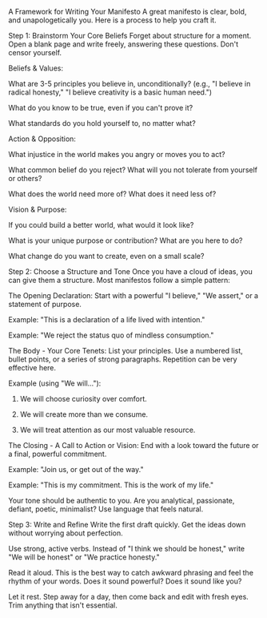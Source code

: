 A Framework for Writing Your Manifesto
A great manifesto is clear, bold, and unapologetically you. Here is a process to help you craft it.

Step 1: Brainstorm Your Core Beliefs
Forget about structure for a moment. Open a blank page and write freely, answering these questions. Don't censor yourself.

Beliefs & Values:

What are 3-5 principles you believe in, unconditionally? (e.g., "I believe in radical honesty," "I believe creativity is a basic human need.")

What do you know to be true, even if you can't prove it?

What standards do you hold yourself to, no matter what?

Action & Opposition:

What injustice in the world makes you angry or moves you to act?

What common belief do you reject? What will you not tolerate from yourself or others?

What does the world need more of? What does it need less of?

Vision & Purpose:

If you could build a better world, what would it look like?

What is your unique purpose or contribution? What are you here to do?

What change do you want to create, even on a small scale?

Step 2: Choose a Structure and Tone
Once you have a cloud of ideas, you can give them a structure. Most manifestos follow a simple pattern:

The Opening Declaration: Start with a powerful "I believe," "We assert," or a statement of purpose.

Example: "This is a declaration of a life lived with intention."

Example: "We reject the status quo of mindless consumption."

The Body - Your Core Tenets: List your principles. Use a numbered list, bullet points, or a series of strong paragraphs. Repetition can be very effective here.

Example (using "We will..."):

1. We will choose curiosity over comfort.

2. We will create more than we consume.

3. We will treat attention as our most valuable resource.

The Closing - A Call to Action or Vision: End with a look toward the future or a final, powerful commitment.

Example: "Join us, or get out of the way."

Example: "This is my commitment. This is the work of my life."

Your tone should be authentic to you. Are you analytical, passionate, defiant, poetic, minimalist? Use language that feels natural.

Step 3: Write and Refine
Write the first draft quickly. Get the ideas down without worrying about perfection.

Use strong, active verbs. Instead of "I think we should be honest," write "We will be honest" or "We practice honesty."

Read it aloud. This is the best way to catch awkward phrasing and feel the rhythm of your words. Does it sound powerful? Does it sound like you?

Let it rest. Step away for a day, then come back and edit with fresh eyes. Trim anything that isn't essential.
